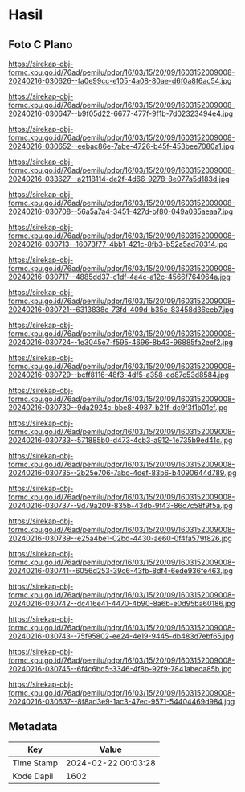 # Hasil

## Foto C Plano

https://sirekap-obj-formc.kpu.go.id/76ad/pemilu/pdpr/16/03/15/20/09/1603152009008-20240216-030626--fa0e99cc-e105-4a08-80ae-d6f0a8f6ac54.jpg

https://sirekap-obj-formc.kpu.go.id/76ad/pemilu/pdpr/16/03/15/20/09/1603152009008-20240216-030647--b9f05d22-6677-477f-9f1b-7d02323494e4.jpg

https://sirekap-obj-formc.kpu.go.id/76ad/pemilu/pdpr/16/03/15/20/09/1603152009008-20240216-030652--eebac86e-7abe-4726-b45f-453bee7080a1.jpg

https://sirekap-obj-formc.kpu.go.id/76ad/pemilu/pdpr/16/03/15/20/09/1603152009008-20240216-033627--a2118114-de2f-4d66-9278-8e077a5d183d.jpg

https://sirekap-obj-formc.kpu.go.id/76ad/pemilu/pdpr/16/03/15/20/09/1603152009008-20240216-030708--56a5a7a4-3451-427d-bf80-049a035aeaa7.jpg

https://sirekap-obj-formc.kpu.go.id/76ad/pemilu/pdpr/16/03/15/20/09/1603152009008-20240216-030713--16073f77-4bb1-421c-8fb3-b52a5ad70314.jpg

https://sirekap-obj-formc.kpu.go.id/76ad/pemilu/pdpr/16/03/15/20/09/1603152009008-20240216-030717--4885dd37-c1df-4a4c-a12c-4566f764964a.jpg

https://sirekap-obj-formc.kpu.go.id/76ad/pemilu/pdpr/16/03/15/20/09/1603152009008-20240216-030721--6313838c-73fd-409d-b35e-83458d36eeb7.jpg

https://sirekap-obj-formc.kpu.go.id/76ad/pemilu/pdpr/16/03/15/20/09/1603152009008-20240216-030724--1e3045e7-f595-4696-8b43-96885fa2eef2.jpg

https://sirekap-obj-formc.kpu.go.id/76ad/pemilu/pdpr/16/03/15/20/09/1603152009008-20240216-030729--bcff8116-48f3-4df5-a358-ed87c53d8584.jpg

https://sirekap-obj-formc.kpu.go.id/76ad/pemilu/pdpr/16/03/15/20/09/1603152009008-20240216-030730--9da2924c-bbe8-4987-b21f-dc9f3f1b01ef.jpg

https://sirekap-obj-formc.kpu.go.id/76ad/pemilu/pdpr/16/03/15/20/09/1603152009008-20240216-030733--571885b0-d473-4cb3-a912-1e735b9ed41c.jpg

https://sirekap-obj-formc.kpu.go.id/76ad/pemilu/pdpr/16/03/15/20/09/1603152009008-20240216-030735--2b25e706-7abc-4def-83b6-b4090644d789.jpg

https://sirekap-obj-formc.kpu.go.id/76ad/pemilu/pdpr/16/03/15/20/09/1603152009008-20240216-030737--9d79a209-835b-43db-9f43-86c7c58f9f5a.jpg

https://sirekap-obj-formc.kpu.go.id/76ad/pemilu/pdpr/16/03/15/20/09/1603152009008-20240216-030739--e25a4be1-02bd-4430-ae60-0f4fa579f826.jpg

https://sirekap-obj-formc.kpu.go.id/76ad/pemilu/pdpr/16/03/15/20/09/1603152009008-20240216-030741--6056d253-39c6-43fb-8df4-6ede936fe463.jpg

https://sirekap-obj-formc.kpu.go.id/76ad/pemilu/pdpr/16/03/15/20/09/1603152009008-20240216-030742--dc416e41-4470-4b90-8a6b-e0d95ba60186.jpg

https://sirekap-obj-formc.kpu.go.id/76ad/pemilu/pdpr/16/03/15/20/09/1603152009008-20240216-030743--75f95802-ee24-4e19-9445-db483d7ebf65.jpg

https://sirekap-obj-formc.kpu.go.id/76ad/pemilu/pdpr/16/03/15/20/09/1603152009008-20240216-030745--6f4c6bd5-3346-4f8b-92f9-7841abeca85b.jpg

https://sirekap-obj-formc.kpu.go.id/76ad/pemilu/pdpr/16/03/15/20/09/1603152009008-20240216-030637--8f8ad3e9-1ac3-47ec-9571-54404469d984.jpg


## Metadata

| Key        | Value               |
| ---------- | ------------------- |
| Time Stamp | 2024-02-22 00:03:28 |
| Kode Dapil | 1602                |



